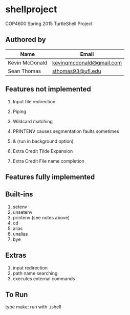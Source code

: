 # shellproject
COP4600 Spring 2015 TurtleShell Project

Authored by 
-----------

Name                    |  Email
------------------------|----------------------------
Kevin McDonald          |  kevinqmcdonald@gmail.com
Sean Thomas             |  sthomas93@ufl.edu

Features not implemented
-----------------------------
  1. Input file redirection
  
  2. Piping
  
  3. Wildcard matching
  
  4. PRINTENV causes segmentation faults sometimes
  
  5. & (run in background option)
  
  6. Extra Credit Tilde Expansion
  
  7. Extra Credit File name completion

Features fully implemented
------------------------------
Built-ins
----------
  1. setenv
  2. unsetenv
  3. printenv (see notes above)
  4. cd
  5. alias
  6. unalias
  7. bye

Extras
----------
1. input redirection
2. path name searching
3. executes external commands

To Run
-----------
type make; 
run with ./shell
  
  
